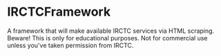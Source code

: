 IRCTCFramework
==============

A framework that will make available IRCTC services via HTML scraping. Beware! This is only for educational purposes. Not for commercial use unless you've taken permission from IRCTC.
